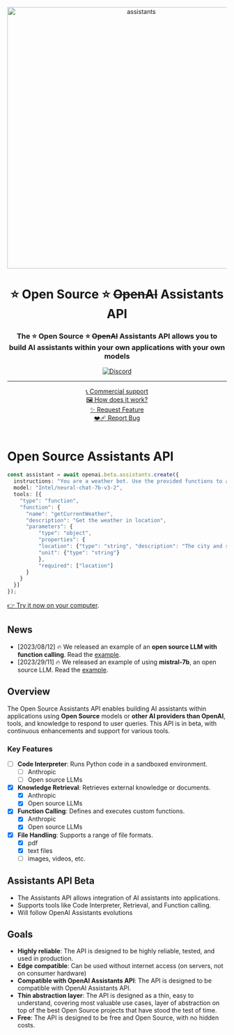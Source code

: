 
<p align="center">
<img width="600" alt="assistants" src="https://github.com/stellar-amenities/assistants/assets/25003283/d160b5b6-450b-469f-ba6b-929de2e87bcf">
  <h1 align="center">⭐️ Open Source ⭐️ <s>OpenAI</s> Assistants API</h1>

  <h3 align="center">The ⭐️ Open Source ⭐️ <s>OpenAI</s> Assistants API allows you to build AI assistants within your own applications with your own models</h3>

  <p align="center">
    <div align="center">
      <a href="https://discord.gg/XMetBW3zCG"><img alt="Discord" src="https://img.shields.io/discord/1066022656845025310?color=black&style=for-the-badge"></a>
      <hr />
      <a href="https://cal.com/louis030195/unleash-llms">📞 Commercial support</a>
      <br />
      <a href="https://link.excalidraw.com/readonly/YSE7DNzB2LmEPfVdCqq3">🖼️ How does it work?</a>
      <br />
      <a href="https://github.com/stellar-amenities/assistants/issues/new?assignees=&labels=enhancement">✨ Request Feature</a>
      <br />
      <a href="https://github.com/stellar-amenities/assistants/issues/new?assignees=&labels=bug">❤️‍🩹 Report Bug</a>
    </div>
    <br />
  </p>
</p>


# Open Source Assistants API

```ts
const assistant = await openai.beta.assistants.create({
  instructions: "You are a weather bot. Use the provided functions to answer questions.",
  model: "Intel/neural-chat-7b-v3-2",
  tools: [{
    "type": "function",
    "function": {
      "name": "getCurrentWeather",
      "description": "Get the weather in location",
      "parameters": {
          "type": "object",
          "properties": {
          "location": {"type": "string", "description": "The city and state e.g. San Francisco, CA"},
          "unit": {"type": "string"}
          },
          "required": ["location"]
      }
    }
  }]
});
```

[👉 Try it now on your computer](./examples/hello-world-anthropic-curl/README.md).

## News

- [2023/08/12] 🔥 We released an example of an **open source LLM with function calling**. Read the [example](./examples/hello-world-intel-neural-chat-nodejs-function-calling/README.md).
- [2023/29/11] 🔥 We released an example of using **mistral-7b**, an open source LLM. Read the [example](./examples/hello-world-mistral-curl/README.md).

## Overview
The Open Source Assistants API enables building AI assistants within applications using **Open Source** models or **other AI providers than OpenAI**, tools, and knowledge to respond to user queries. This API is in beta, with continuous enhancements and support for various tools.

### Key Features
- [ ] **Code Interpreter**: Runs Python code in a sandboxed environment.
  - [ ] Anthropic
  - [ ] Open source LLMs
- [x] **Knowledge Retrieval**: Retrieves external knowledge or documents.
  - [x] Anthropic
  - [x] Open source LLMs
- [x] **Function Calling**: Defines and executes custom functions.
  - [x] Anthropic
  - [x] Open source LLMs
- [x] **File Handling**: Supports a range of file formats.
  - [x] pdf
  - [x] text files
  - [ ] images, videos, etc.

## Assistants API Beta
- The Assistants API allows integration of AI assistants into applications.
- Supports tools like Code Interpreter, Retrieval, and Function calling.
- Will follow OpenAI Assistants evolutions

## Goals 
- **Highly reliable**: The API is designed to be highly reliable, tested, and used in production.
- **Edge compatible**: Can be used without internet access (on servers, not on consumer hardware)
- **Compatible with OpenAI Assistants API**: The API is designed to be compatible with OpenAI Assistants API.
- **Thin abstraction layer**: The API is designed as a thin, easy to understand, covering most valuable use cases, layer of abstraction on top of the best Open Source projects that have stood the test of time.
- **Free**: The API is designed to be free and Open Source, with no hidden costs.

